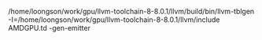 /home/loongson/work/gpu/llvm-toolchain-8-8.0.1/llvm/build/bin/llvm-tblgen -I=/home/loongson/work/gpu/llvm-toolchain-8-8.0.1/llvm/include AMDGPU.td -gen-emitter
